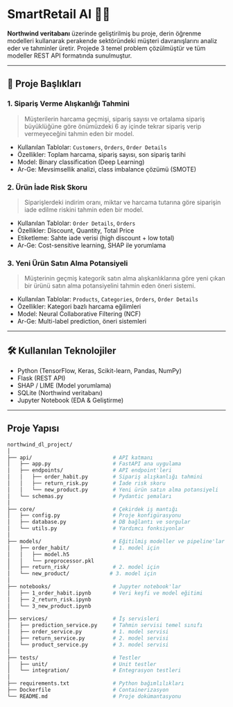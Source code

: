 # SmartRetail AI 🛒🤖

**Northwind veritabanı** üzerinde geliştirilmiş bu proje, derin öğrenme modelleri kullanarak perakende sektöründeki müşteri davranışlarını analiz eder ve tahminler üretir. Projede 3 temel problem çözülmüştür ve tüm modeller REST API formatında sunulmuştur.

---

## 📌 Proje Başlıkları

### 1. Sipariş Verme Alışkanlığı Tahmini
> Müşterilerin harcama geçmişi, sipariş sayısı ve ortalama sipariş büyüklüğüne göre önümüzdeki 6 ay içinde tekrar sipariş verip vermeyeceğini tahmin eden bir model.

- Kullanılan Tablolar: `Customers`, `Orders`, `Order Details`
- Özellikler: Toplam harcama, sipariş sayısı, son sipariş tarihi
- Model: Binary classification (Deep Learning)
- Ar-Ge: Mevsimsellik analizi, class imbalance çözümü (SMOTE)

### 2. Ürün İade Risk Skoru
> Siparişlerdeki indirim oranı, miktar ve harcama tutarına göre siparişin iade edilme riskini tahmin eden bir model.

- Kullanılan Tablolar: `Order Details`, `Orders`
- Özellikler: Discount, Quantity, Total Price
- Etiketleme: Sahte iade verisi (high discount + low total)
- Ar-Ge: Cost-sensitive learning, SHAP ile yorumlama

### 3. Yeni Ürün Satın Alma Potansiyeli
> Müşterinin geçmiş kategorik satın alma alışkanlıklarına göre yeni çıkan bir ürünü satın alma potansiyelini tahmin eden öneri sistemi.

- Kullanılan Tablolar: `Products`, `Categories`, `Orders`, `Order Details`
- Özellikler: Kategori bazlı harcama eğilimleri
- Model: Neural Collaborative Filtering (NCF)
- Ar-Ge: Multi-label prediction, öneri sistemleri

---

## 🛠 Kullanılan Teknolojiler

- Python (TensorFlow, Keras, Scikit-learn, Pandas, NumPy)
- Flask (REST API)
- SHAP / LIME (Model yorumlama)
- SQLite (Northwind veritabanı)
- Jupyter Notebook (EDA & Geliştirme)

---

## Proje Yapısı
````bash
northwind_dl_project/
│
├── api/                          # API katmanı
│   ├── app.py                    # FastAPI ana uygulama
│   ├── endpoints/                # API endpoint'leri
│   │   ├── order_habit.py        # Sipariş alışkanlığı tahmini
│   │   ├── return_risk.py        # İade risk skoru
│   │   └── new_product.py        # Yeni ürün satın alma potansiyeli
│   └── schemas.py                # Pydantic şemaları
│
├── core/                         # Çekirdek iş mantığı
│   ├── config.py                 # Proje konfigürasyonu
│   ├── database.py               # DB bağlantı ve sorgular
│   └── utils.py                  # Yardımcı fonksiyonlar
│
├── models/                       # Eğitilmiş modeller ve pipeline'lar
│   ├── order_habit/              # 1. model için
│   │   ├── model.h5             
│   │   └── preprocessor.pkl      
│   ├── return_risk/              # 2. model için
│   └── new_product/             # 3. model için
│
├── notebooks/                    # Jupyter notebook'lar
│   ├── 1_order_habit.ipynb       # Veri keşfi ve model eğitimi
│   ├── 2_return_risk.ipynb       
│   └── 3_new_product.ipynb      
│
├── services/                     # İş servisleri
│   ├── prediction_service.py     # Tahmin servisi temel sınıfı
│   ├── order_service.py          # 1. model servisi
│   ├── return_service.py         # 2. model servisi
│   └── product_service.py        # 3. model servisi
│
├── tests/                        # Testler
│   ├── unit/                     # Unit testler
│   └── integration/              # Entegrasyon testleri
│
├── requirements.txt              # Python bağımlılıkları
├── Dockerfile                    # Containerizasyon
└── README.md                     # Proje dokümantasyonu
````

